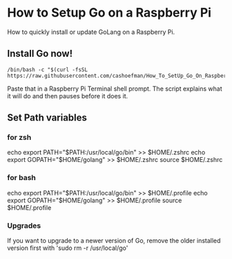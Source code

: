 # How to Setup Go on a Raspberry Pi

How to quickly install or update GoLang on a Raspberry Pi.

## Install Go now!

```
/bin/bash -c "$(curl -fsSL https://raw.githubusercontent.com/cashoefman/How_To_SetUp_Go_On_Raspberry_Pi/HEAD/getgo.sh)"
```

Paste that in a Raspberry Pi Terminal shell prompt. The script explains what it will do and then pauses before it does it.

## Set Path variables

### for zsh
echo export PATH="$PATH:/usr/local/go/bin" >> $HOME/.zshrc
echo export GOPATH="$HOME/golang" >> $HOME/.zshrc
source $HOME/.zshrc

### for bash
echo export PATH="$PATH:/usr/local/go/bin" >> $HOME/.profile
echo export GOPATH="$HOME/golang" >> $HOME/.profile
source $HOME/.profile

### Upgrades

If you want to upgrade to a newer version of Go, remove the older installed version first with 'sudo rm -r /usr/local/go'

